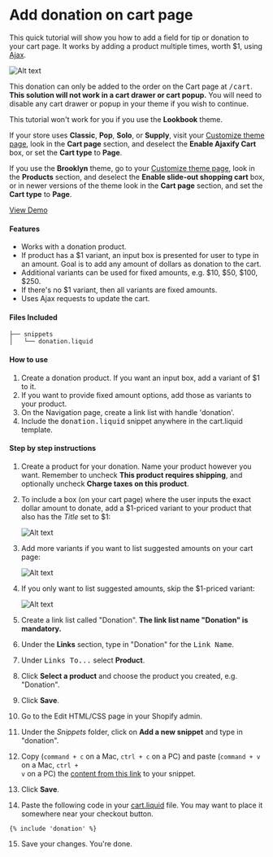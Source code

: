 Add donation on cart page
=============

This quick tutorial will show you how to add a field for tip or donation to your cart page. It works by adding a product multiple times, worth $1, using [Ajax](https://docs.shopify.com/support/your-website/themes/can-i-use-ajax-api).

![Alt text](https://monosnap.com/file/BxCXbuyE5FrA7XnCcLTO3CeLeRCoIm.png)

This donation can only be added to the order on the Cart page at <kbd>/cart</kbd>. **This solution will not work in a cart drawer or cart popup.** You will need to disable any cart drawer or popup in your theme if you wish to continue.

This tutorial won't work for you if you use the **Lookbook** theme.

If your store uses **Classic**, **Pop**, **Solo**, or **Supply**, visit your [Customize theme page](//www.shopify.com/admin/themes/current/editor), look in the **Cart page** section, and deselect the **Enable Ajaxify Cart** box, or set the **Cart type** to **Page**.

If you use the **Brooklyn** theme, go to your [Customize theme page](//www.shopify.com/admin/themes/current/editor), look in the **Products** section, and deselect the **Enable slide-out shopping cart** box, or in newer versions of the theme look in the **Cart page** section, and set the **Cart type** to **Page**.

[View Demo](http://donation-tutorial.myshopify.com/)

#### Features
- Works with a donation product.
- If product has a $1 variant, an input box is presented for user to type in an amount. Goal is to add any amount of dollars as donation to the cart.
- Additional variants can be used for fixed amounts, e.g. $10, $50, $100, $250.
- If there's no $1 variant, then all variants are fixed amounts.
- Uses Ajax requests to update the cart.

#### Files Included
```
├── snippets
│   └── donation.liquid
```

#### How to use

1. Create a donation product. If you want an input box, add a variant of $1 to it.
2. If you want to provide fixed amount options, add those as variants to your product.
3. On the Navigation page, create a link list with handle 'donation'.
4. Include the <kbd>donation.liquid</kbd> snippet anywhere in the cart.liquid template.

#### Step by step instructions

1. Create a product for your donation. Name your product however you want. Remember to uncheck **This product requires shipping**, and optionally uncheck **Charge taxes on this product**.

2. To include a box (on your cart page) where the user inputs the exact dollar amount to donate, add a $1-priced variant to your product that also has the *Title* set to $1:

   ![Alt text](https://monosnap.com/file/CVqLZsAB3PAW1lO2MW7LUnr16348pb.png)

3. Add more variants if you want to list suggested amounts on your cart page:

   ![Alt text](https://monosnap.com/file/LrcHZGpFu1Ivxbc1kRAPbjRk4fc5JA.png)

4. If you only want to list suggested amounts, skip the $1-priced variant:

   ![Alt text](https://monosnap.com/file/coqOUUz8CcaJDFniwkq5DJqZuKsChD.png)

5. Create a link list called "Donation". **The link list name "Donation" is mandatory.**

6. Under the **Links** section, type in "Donation" for the <tt>Link Name</tt>.

7. Under <kbd>Links To...</kbd> select **Product**.

8. Click **Select a product** and choose the product you created, e.g. "Donation".

9. Click **Save**.

10. Go to the Edit HTML/CSS page in your Shopify admin.

11. Under the *Snippets* folder, click on **Add a new snippet** and type in "donation".

12. Copy (<code>command + c</code> on a Mac, <code>ctrl + c</code> on a PC) and paste (<code>command + v</code> on a Mac, <code>ctrl + v</code> on a PC) the [content from this link](https://raw.githubusercontent.com/carolineschnapp/donation/master/snippets/donation.liquid) to your snippet.

13. Click **Save**.

14. Paste the following code in your [cart.liquid](https://www.shopify.com/admin/themes/current?key=templates/cart.liquid) file. You may want to place it somewhere near your checkout button.
 
   ```liquid
   {% include 'donation' %}
   ```
   
15. Save your changes. You're done.

